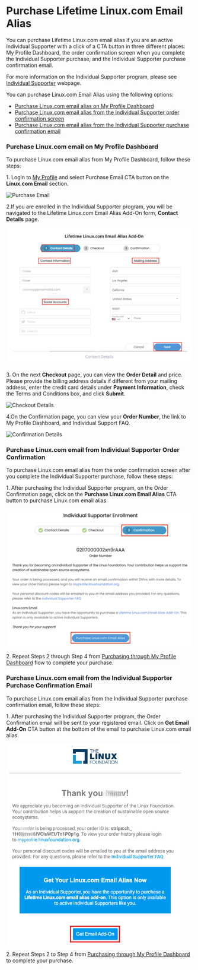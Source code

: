 # Purchase Lifetime Linux.com Email Alias

You can purchase Lifetime Linux.com email alias if you are an active Individual Supporter with a click of a CTA button in three different places: My Profile Dashboard, the order confirmation screen when you complete the Individual Supporter purchase, and the Individual Supporter purchase confirmation email.

For more information on the Individual Supporter program, please see [Individual Supporter](https://www.linuxfoundation.org/about/individual-supporters/) webpage.

You can purchase Linux.com Email Alias using the following options:

* [Purchase Linux.com email alias on My Profile Dashboard](purchasing-linux-email-alias-for-lifetime.md#purchase-linux-com-email-on-my-profile-app)&#x20;
* [Purchase Linux.com email alias from the Individual Supporter order confirmation screen](purchasing-linux-email-alias-for-lifetime.md#purchase-linux-com-email-from-individual-supporter-order-confirmation)
* [Purchase Linux.com email alias from the Individual Supporter purchase confirmation email](purchasing-linux-email-alias-for-lifetime.md#purchase-linux-com-email-from-the-individual-supporter-purchase-confirmation-email)

### Purchase Linux.com email on My Profile Dashboard

To purchase Linux.com email alias from My Profile Dashboard, follow these steps:

1\. Login to [My Profile](https://myprofile.linuxfoundation.org) and select Purchase Email CTA button on the **Linux.com Email** section.

![Purchase Email](../.gitbook/assets/Linux\_Email.png)

2.If you are enrolled in the Individual Supporter program, you will be navigated to the Lifetime Linux.com Email Alias Add-On form, **Contact Details** page.

![](<../.gitbook/assets/Lifetime Email Form.png>)

3\. On the next **Checkout** page, you can view the **Order Detail** and price.  Please provide the billing address details if different from your mailing address, enter the credit card details under **Payment Information**, check the Terms and Conditions box, and click **Submit**.&#x20;

![Checkout Details](../.gitbook/assets/Email\_Check1.png)

4.On the Confirmation page, you can view your **Order Number**, the link to My Profile Dashboard, and  Individual Support FAQ.

![Confirmation Details ](<../.gitbook/assets/Email\_Order - Copy.png>)

### Purchase Linux.com email from Individual Supporter Order Confirmation

To purchase Linux.com email alias from the order confirmation screen after you complete the Individual Supporter purchase, follow these steps:

1\. After purchasing the Individual Supporter program, on the Order Confirmation page, click on the **Purchase Linux.com Email Alias** CTA button to purchase Linux.com email alias.&#x20;

![](<../.gitbook/assets/Individual Supporter Confirmation - NEW.png>)

2\. Repeat Steps 2 through Step 4 from [Purchasing through My Profile Dashboard](purchasing-linux-email-alias-for-lifetime.md#purchasing-through-my-profile-app) flow to complete your purchase.

### Purchase Linux.com email from the Individual Supporter Purchase Confirmation Email

To purchase Linux.com email alias from the Individual Supporter purchase confirmation email, follow these steps:

1\. After purchasing the Individual Supporter program, the Order Confirmation email will be sent to your registered email. Click on **Get Email Add-On** CTA button at the bottom of the email to purchase Linux.com email alias.&#x20;

![Email Confirmation](../.gitbook/assets/Emailconfirmation.png)

2\. Repeat Steps 2 to Step 4 from [Purchasing through My Profile Dashboard ](purchasing-linux-email-alias-for-lifetime.md#purchasing-through-my-profile-app)to complete your purchase.
